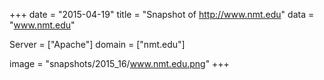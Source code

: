 
+++
date = "2015-04-19"
title = "Snapshot of http://www.nmt.edu"
data = "www.nmt.edu"

Server = ["Apache"]
domain = ["nmt.edu"]

  image = "snapshots/2015_16/www.nmt.edu.png"
+++
#
